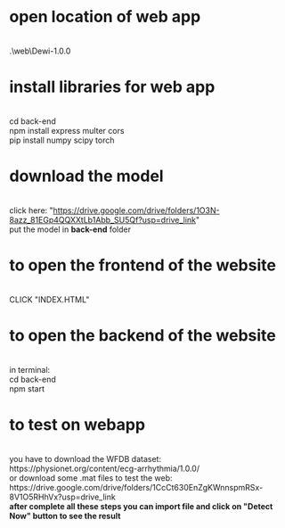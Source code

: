 <br> <h1><strong>open location of web app</strong></h1>
<br> .\web\Dewi-1.0.0
<br> <h1><strong>install libraries for web app</strong></h1>
<br> cd back-end 
<br> npm install express multer cors
<br> pip install numpy scipy torch
<br> <h1><strong>download the model</strong></h1>
<br> click here: "https://drive.google.com/drive/folders/1O3N-8azz_81EGp4QQXXtLb1Abb_SU5Qf?usp=drive_link"
<br> put the model in <strong>back-end</strong> folder
<h1><strong>to open the frontend of the website</strong></h1>
<br> CLICK "INDEX.HTML"
<br> <h1><strong>to open the backend of the website</strong></h1>
<br> in terminal:
<br> cd back-end
<br> npm start
<br> <h1><strong>to test on webapp</strong></h1>
<br> you have to download the WFDB dataset: https://physionet.org/content/ecg-arrhythmia/1.0.0/
<br> or download some .mat files to test the web: https://drive.google.com/drive/folders/1CcCt630EnZgKWnnspmRSx-8V1O5RHhVx?usp=drive_link
<br> <strong>after complete all these steps you can import file and click on "Detect Now" button to see the result</strong>


